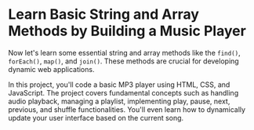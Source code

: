 # Learn Basic String and Array Methods by Building a Music Player

Now let's learn some essential string and array methods like the ```find()```, ```forEach()```, ```map()```, and ```join()```. These methods are crucial for developing dynamic web applications.

In this project, you'll code a basic MP3 player using HTML, CSS, and JavaScript. The project covers fundamental concepts such as handling audio playback, managing a playlist, implementing play, pause, next, previous, and shuffle functionalities. You'll even learn how to dynamically update your user interface based on the current song.
